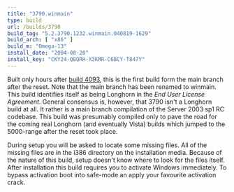 ```yaml
---
title: "3790.winmain"
type: build
url: /builds/3790
build_tag: "5.2.3790.1232.winmain.040819-1629"
build_arch: [ "x86" ]
build_m: "Omega-13"
install_date: "2004-08-20"
install_key: "CKY24-Q8QRH-X3KMR-C6BCY-T847Y"
---
```


Built only hours after [build 4093](/builds/4093), this is the first build form the main branch after the reset. Note that the main branch has been renamed to winmain. This build identifies itself as being Longhorn in the _End User License Agreement_. General consensus is, however, that 3790 isn't a Longhorn build at all. It rather is a main branch compilation of the Server 2003 sp1 RC codebase. This build was presumably compiled only to pave the road for the coming real Longhorn (and eventually Vista) builds which jumped to the 5000-range after the reset took place.

During setup you will be asked to locate some missing files. All of the missing files are in the i386 directory on the installation media. Because of the nature of this build, setup doesn't know where to look for the files itself. After installation this build requires you to activate Windows immediately. To bypass activation boot into safe-mode an apply your favourite activation crack.